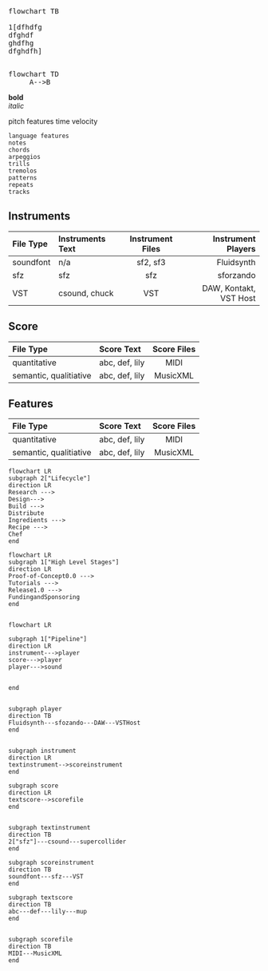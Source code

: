 
<pre class="mermaid">
flowchart TB

1[dfhdfg
dfghdf
ghdfhg
dfghdfh]

</pre>
<pre class="mermaid">
flowchart TD
     A-->B
</pre>

<b style="font-size=30px">bold</b>\
<i>italic</i>




pitch features
time
velocity

```
language features
notes
chords
arpeggios
trills
tremolos
patterns
repeats
tracks
```



<link rel="stylesheet" href="keyboard.css">
<script src="keyboard.js"></script>
<div id="keyboardInput"></div>
<script> 
document.getElementById("keyboardInput").innerHTML =  keyboard(`abcdefgrs`)
</script>



## Instruments

| File Type | Instruments Text | Instrument Files |     Instrument Players |
| :-------- | :--------------- | :--------------: | ---------------------: |
| soundfont | n/a              |     sf2, sf3     |             Fluidsynth |
| sfz       | sfz              |       sfz        |              sforzando |
| VST       | csound, chuck    |       VST        | DAW, Kontakt, VST Host |


## Score

| File Type              | Score Text     | Score Files |
| :--------------------- | :------------- | :---------: |
| quantitative           | abc, def, lily |    MIDI     |
| semantic, qualitiative | abc, def, lily |  MusicXML   |



## Features

| File Type              | Score Text     | Score Files |
| :--------------------- | :------------- | :---------: |
| quantitative           | abc, def, lily |    MIDI     |
| semantic, qualitiative | abc, def, lily |  MusicXML   |

```mermaid
flowchart LR
subgraph 2["Lifecycle"]
direction LR
Research --->
Design--->
Build --->
Distribute
Ingredients --->
Recipe --->
Chef
end
```

```mermaid
flowchart LR
subgraph 1["High Level Stages"]
direction LR
Proof-of-Concept0.0 --->
Tutorials --->
Release1.0 --->
FundingandSponsoring 
end
```


```mermaid

flowchart LR

subgraph 1["Pipeline"]
direction LR
instrument--->player
score--->player
player--->sound


end


subgraph player
direction TB
Fluidsynth---sfozando---DAW---VSTHost
end


subgraph instrument
direction LR
textinstrument-->scoreinstrument
end

subgraph score
direction LR
textscore-->scorefile
end


subgraph textinstrument
direction TB
2["sfz"]---csound---supercollider
end

subgraph scoreinstrument
direction TB
soundfont---sfz---VST
end

subgraph textscore
direction TB
abc---def---lily---mup
end


subgraph scorefile
direction TB
MIDI---MusicXML
end


```
<!-- <script type="module">
	import mermaid from 'https://cdn.jsdelivr.net/npm/mermaid@10/dist/mermaid.esm.min.mjs';
	mermaid.initialize({
		startOnLoad: true,
		theme: 'dark'
	});
</script> -->

